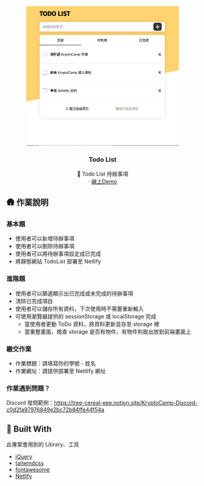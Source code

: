 
<div align="center">
  <a href="https://github.com/Krypto-Camp/todolist-week1-4.git">
    <img src="./todo-cover.png" alt="Logo" width="400" height="auto">
  </a>

  <h3 align="center">Todo List</h3>

  <p align="center">
    🌱 Todo List 待辦事項
    <br />
    ·
    <a href="https://visionary-parfait-16fbc6.netlify.app/#">線上Demo</a>
  </p>
</div>

## 🛖 作業說明

### 基本題
- 使用者可以新增待辦事項
- 使用者可以刪除待辦事項
- 使用者可以將待辦事項設定成已完成
- 將靜態網站 TodoList 部署至 Netlify

### 進階題
- 使用者可以篩選顯示出已完成或未完成的待辦事項
- 清除已完成項目
- 使用者可以儲存所有資料，下次使用時不需要重新輸入
- 可使用瀏覽器提供的 sessionStorage 或 localStorage 完成
  - 當使用者更動 ToDo 資料，將資料更新並存至 storage 裡
  - 當重整畫面，檢查 storage 是否有物件，有物件則取出放到前端畫面上

### 繳交作業
- 作業標題：請填寫你的學號 - 姓名
- 作業網址：請提供部署至 Netilify 網址

### 作業遇到問題？
Discord 發問範例：https://tree-cereal-eee.notion.site/KryptoCamp-Discord-c0d2fa97976849e2bc72b84ffe44f54a 

## 🔨 Built With
此專案會用到的 Library、工具

* [jQuery](https://jquery.com/)
* [tailwindcss](https://tailwindcss.com//)
* [fontawesome](https://fontawesome.com/)
* [Netlify](https://www.netlify.com/)
